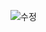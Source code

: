 ![수정](https://github.com/lleejjaaeewwookk/-3/assets/134389088/90b1a9fd-ad8c-4820-9671-9aec7d31a4bd)
